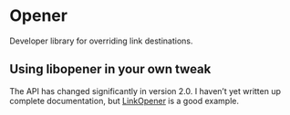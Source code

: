# Opener
Developer library for overriding link destinations.

## Using libopener in your own tweak
The API has changed significantly in version 2.0. I haven’t yet written up complete documentation, but [LinkOpener](https://github.com/hbang/LinkOpener) is a good example.
